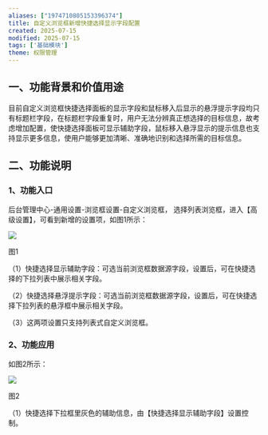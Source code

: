 ```yaml
---
aliases: ["1974710805153396374"]
title: 自定义浏览框新增快捷选择显示字段配置
created: 2025-07-15
modified: 2025-07-15
tags: ['基础模块']
theme: 权限管理
---
```


## 一、**功能背景和价值用途**

目前自定义浏览框快捷选择面板的显示字段和鼠标移入后显示的悬浮提示字段均只有标题栏字段，在标题栏字段重复时，用户无法分辨真正想选择的目标信息，故考虑增加配置，使快捷选择面板可显示辅助字段，鼠标移入悬浮显示的提示信息也支持显示更多信息，使用户能够更加清晰、准确地识别和选择所需的目标信息。

## 二、**功能说明**

### 1、**功能入口**

后台管理中心-通用设置-浏览框设置-自定义浏览框， 选择列表浏览框，进入【高级设置】，可看到新增的设置项，如图1所示：

![](https://myhelpdoc.oss-cn-heyuan.aliyuncs.com/mdimages/87e93119f5d16b0c06390621802561c2.jpg)

图1

（1）快捷选择显示辅助字段：可选当前浏览框数据源字段，设置后，可在快捷选择的下拉列表中展示相关字段。

（2）快捷选择悬浮提示字段：可选当前浏览框数据源字段，设置后，可在快捷选择下拉列表的悬浮框中展示相关字段。

（3）这两项设置只支持列表式自定义浏览框。

### 2、**功能应用**

如图2所示：

![](https://myhelpdoc.oss-cn-heyuan.aliyuncs.com/mdimages/db6803f14dcfc5479a9cd24c8b03b651.jpg)

图2

（1）快捷选择下拉框里灰色的辅助信息，由【快捷选择显示辅助字段】设置控制。

